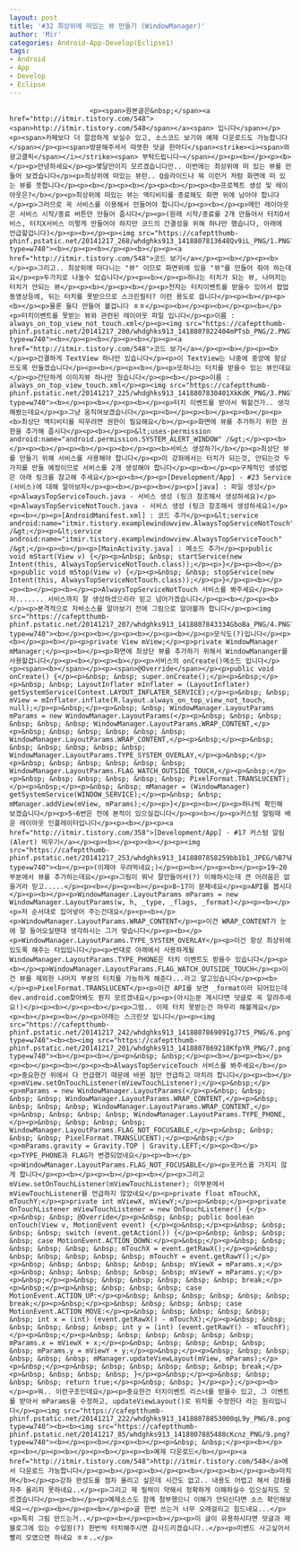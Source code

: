 ```yaml
---
layout: post
title: '#32 최상위에 떠있는 뷰 만들기 (WindowManager)'
author: 'Mir'
categories: Android-App-Develop(Eclipse1)
tags:
- Android
- App
- Develop
- Eclipse
---
```



<script> location.href='https://cafe.naver.com/develoid/485538' ; </script>


















						<p><span>원본글은&nbsp;</span><a href="http://itmir.tistory.com/548"><span>http://itmir.tistory.com/548</span></a><span> 입니다</span></p><p><span>카페보다 더 깔끔하게 보실수 있고, 소스코드 보기와 예제 다운로드도 가능합니다</span></p><p><span>방문해주셔서 따뜻한 덧글 한마디</span><strike><i><span>와 광고클릭</span></i></strike><span> 부탁드립니다~</span></p><p><b></p><p><b></p><p>안녕하세요</p><p>몇달만이지 모르겠습니다만.. 이번에는 최상위에 떠 있는 뷰를 만들어 보겠습니다</p><p>최상위에 떠있는 뷰란.. Q슬라이드나 뭐 이런거 처럼 화면에 떠 있는 뷰를 뜻합니다</p><p><b></p><p><b></p><p><b></p><p><b>프로젝트 생성 및 레이아웃은?</b></p><p>최상위에 떠있는 뷰는 액티비티를 종료해도 화면 위에 남아야 합니다</p><p>그러므로 꼭 서비스를 이용해서 만들어야 합니다</p><p><b></p><p>메인 레이아웃은 서비스 시작/종료 버튼만 만들어 줍시다</p><p>(원래 시작/종료를 2개 만들어서 터치O서비스, 터치X서비스 이렇게 만들어야 하지만 코드의 간결성을 위해 하나만 했습니다, 아래에 언급할겁니다)</p><p><b></p><p><img src="https://cafeptthumb-phinf.pstatic.net/20141217_268/whdghks913_1418807813648Qv9iL_PNG/1.PNG?type=w740"><b></p><p><b></p><p><b></p><p><a href="http://itmir.tistory.com/548">코드 보기</a></p><p><b></p><p><b></p><p>그리고.. 최상위에 떠다니는 "뷰" 이므로 화면위에 있을 "뷰"를 만들어 줘야 하는데요</p><p>두가지로 나눌수 있습니다</p><p><b></p><p>하나는 터치가 되는 뷰, 나머지는 터치가 안되는 뷰</p><p><b></p><p><b></p><p>전자는 터치이벤트를 받을수 있어서 팝업 동영상등에, 뒤는 터치를 못받으므로 스크린필터? 이런 용도로 씁니다</p><p><b></p><p><b></p><p>물론 둘다 만들어 볼겁니다 ㅎㅎ</p><p><b></p><p><b></p><p><b></p><p>터치이벤트를 못받는 뷰와 관련된 레이아웃 파일 입니다</p><p>이름 : always_on_top_view_not_touch.xml</p><p><img src="https://cafeptthumb-phinf.pstatic.net/20141217_200/whdghks913_1418807822404mPTsb_PNG/2.PNG?type=w740"><b></p><p><b></p><p><b></p><p><a href="http://itmir.tistory.com/548">코드 보기</a></p><p><b></p><p><b></p><p>간결하게 TextView 하나만 있습니다</p><p>이 TextView는 나중에 중앙에 항상 뜨도록 만들겠습니다</p><p><b></p><p><b></p><p>또하나는 터치를 받을수 있는 뷰인데요</p><p>간단하게 이미지뷰 하나만 뒀습니다</p><p><b></p><p>이름 : always_on_top_view_touch.xml</p><p><img src="https://cafeptthumb-phinf.pstatic.net/20141217_225/whdghks913_1418807830401XkKdK_PNG/3.PNG?type=w740"><b></p><p><b></p><p><b></p><p>터치 이벤트를 받아서 뭐할건가.. 생각해봤는데요</p><p>그냥 움직여보겠습니다</p><p><b></p><p><b></p><p><b></p><p><b>최상단 액티비티를 띄우려면 권한이 필요해요</b></p><p>화면에 뷰를 추가하기 위한 권한을 추가해 줍시다</p><p><b></p><p>&lt;uses-permission android:name="android.permission.SYSTEM_ALERT_WINDOW" /&gt;</p><p><b></p><p><b></p><p><b></p><p><b></p><p><b>서비스 생성하기</b></p><p>최상단 뷰를 만들기 위해 서비스를 사용해야 합니다</p><p>이 강좌에서는 터치가 되는것, 안되는것 두가지를 만들 예정이므로 서비스를 2개 생성해야 합니다</p><p><b></p><p>구체적인 생성법은 아래 링크를 참고해 주세요</p><p><b></p><p>[Development/App] - #23 Service (서비스)에 대해 알아보자</p><p><b></p><p><b></p><p>[java] : 파일 생성</p><p>AlwaysTopServiceTouch.java - 서비스 생성 (링크 참조해서 생성하세요)</p><p>AlwaysTopServiceNotTouch.java - 서비스 생성 (링크 참조해서 생성하세요)</p><p><b></p><p>[AndroidManifest.xml] : 코드 추가</p><p>&lt;service android:name="itmir.tistory.examplewindowview.AlwaysTopServiceNotTouch" /&gt;</p><p>&lt;service android:name="itmir.tistory.examplewindowview.AlwaysTopServiceTouch" /&gt;</p><p><b></p><p>[MainActivity.java] : 메소드 추가</p><p>public void mStart(View v) {</p><p>&nbsp; &nbsp; startService(new Intent(this, AlwaysTopServiceNotTouch.class));</p><p>}</p><p><b></p><p>public void mStop(View v) {</p><p>&nbsp; &nbsp; stopService(new Intent(this, AlwaysTopServiceNotTouch.class));</p><p>}</p><p><b></p><p><b></p><p><b></p><p>AlwaysTopServiceNotTouch 서비스를 봐주세요</p><p>자....... 서비스까지 잘 생성하셨으리라 믿고 넘어가겠습니다</p><p><b></p><p><b></p><p>본격적으로 자바소스를 알아보기 전에 그림으로 알아볼까 합니다</p><p><img src="https://cafeptthumb-phinf.pstatic.net/20141217_207/whdghks913_1418807843334GboBa_PNG/4.PNG?type=w740"><b></p><p><b></p><p><b></p><p><b></p><p>모식도(?)입니다</p><p><b></p><p><b></p><p>private View mView;</p><p>private WindowManager mManager;</p><p><b></p><p>화면에 최상단 뷰를 추가하기 위해서 WindowMananger를 사용할겁니다</p><p><b></p><p><b></p><p>서비스의 onCreate()메소드 입니다</p><p><span><b></span></p><p><span>@Override</span></p><p>public void onCreate() {</p><p>&nbsp; &nbsp; super.onCreate();</p><p>&nbsp;</p><p>&nbsp; &nbsp; LayoutInflater mInflater = (LayoutInflater) getSystemService(Context.LAYOUT_INFLATER_SERVICE);</p><p>&nbsp; &nbsp; mView = mInflater.inflate(R.layout.always_on_top_view_not_touch, null);</p><p>&nbsp;</p><p>&nbsp; &nbsp; WindowManager.LayoutParams mParams = new WindowManager.LayoutParams(</p><p>&nbsp; &nbsp; &nbsp; &nbsp; &nbsp; &nbsp; WindowManager.LayoutParams.WRAP_CONTENT,</p><p>&nbsp; &nbsp; &nbsp; &nbsp; &nbsp; &nbsp; WindowManager.LayoutParams.WRAP_CONTENT,</p><p>&nbsp;</p><p>&nbsp; &nbsp; &nbsp; &nbsp; &nbsp; &nbsp; WindowManager.LayoutParams.TYPE_SYSTEM_OVERLAY,</p><p>&nbsp;</p><p>&nbsp; &nbsp; &nbsp; &nbsp; &nbsp; &nbsp; WindowManager.LayoutParams.FLAG_WATCH_OUTSIDE_TOUCH,</p><p>&nbsp;</p><p>&nbsp; &nbsp; &nbsp; &nbsp; &nbsp; &nbsp; PixelFormat.TRANSLUCENT);</p><p>&nbsp;</p><p>&nbsp; &nbsp; mManager = (WindowManager) getSystemService(WINDOW_SERVICE);</p><p>&nbsp; &nbsp; mManager.addView(mView, mParams);</p><p>}</p><p><b></p><p>하나씩 확인해 보겠습니다</p><p>5~6번은 전에 본적이 있으실겁니다</p><p><b></p><p>커스텀 알림때 배운 레이아웃 인플레이터입니다</p><p><b></p><p><a href="http://itmir.tistory.com/358">[Development/App] - #17 커스텀 알림(Alert) 띄우기</a></p><p><b></p><p><b></p><p><img src="https://cafeptthumb-phinf.pstatic.net/20141217_253/whdghks913_1418807858259bb1b1_JPEG/%B7%B9%C0%CC%BE%C6%BF%F4_%C0%CE%C7%C3%B7%B9%C0%CC%C5%CD.jpg?type=w740"><b></p><p>(이제야 우려먹네요;)</p><p><b></p><p><b></p><p>19~20부분에서 뷰를 추가하는데요</p><p>그림이 뭐낙 잘만들어서(?) 이해하시는데 큰 어려움은 없을거라 믿고.....</p><p><b></p><p><b></p><p>8~17이 문제네요</p><p>API를 봅시다</p><p><b></p><p>WindowManager.LayoutParams mParams = new WindowManager.LayoutParams(w, h, _type, _flags, _format)</p><p><b></p><p>저 순서대로 집어넣어 주는건대요</p><p><b></p><p>WindowManager.LayoutParams.WRAP_CONTENT</p><p>이건 WRAP_CONTENT가 눈에 잘 들어오실탠대 생각하시는 그거 맞습니다</p><p><b></p><p>WindowManager.LayoutParams.TYPE_SYSTEM_OVERLAY</p><p>이건 항상 최상위에 있도록 해주는 타입입니다</p><p>반대로 아래에서 사용하게될 WindowManager.LayoutParams.TYPE_PHONE은 터치 이벤트도 받을수 있습니다</p><p><b></p><p>WindowManager.LayoutParams.FLAG_WATCH_OUTSIDE_TOUCH</p><p>이건 뷰를 제외한 나머지 부분의 터치를 가능하게 해준다...라고 알고있습니다</p><p><b></p><p>PixelFormat.TRANSLUCENT</p><p>이건 API를 보면 _format이라 되어있는데 dev.android.com찾아봐도 뭔지 모르겠내요</p><p>(아시는분 계시다면 덧글로 꼭 알려주세요!)</p><p><b></p><p><b></p><p>그럼.. 이제 터치 못받는건 마무리 해볼께요</p><p><b></p><p><b></p><p>아래는 스크린샷 입니다</p><p><img src="https://cafeptthumb-phinf.pstatic.net/20141217_242/whdghks913_1418807869091gJ7tS_PNG/6.png?type=w740"><b><b><img src="https://cafeptthumb-phinf.pstatic.net/20141217_201/whdghks913_1418807869218KfpYR_PNG/7.png?type=w740"><b></p><p><b></p><p>&nbsp; &nbsp;</p><p><b></p><p><b></p><p><b></p><p><b></p><p><b>AlwaysTopServiceTouch 서비스를 봐주세요</b></p><p>중요한건 위에서 다 언급했기 때문에 바뀐 점만 언급하고 마치려 합니다</p><p><b></p><p>mView.setOnTouchListener(mViewTouchListener);</p><p>&nbsp;</p><p>mParams = new WindowManager.LayoutParams(</p><p>&nbsp; &nbsp; &nbsp; &nbsp; WindowManager.LayoutParams.WRAP_CONTENT,</p><p>&nbsp; &nbsp; &nbsp; &nbsp; WindowManager.LayoutParams.WRAP_CONTENT,</p><p>&nbsp; &nbsp; &nbsp; &nbsp; WindowManager.LayoutParams.TYPE_PHONE,</p><p>&nbsp; &nbsp; &nbsp; &nbsp; WindowManager.LayoutParams.FLAG_NOT_FOCUSABLE,</p><p>&nbsp; &nbsp; &nbsp; &nbsp; PixelFormat.TRANSLUCENT);</p><p>&nbsp;</p><p>mParams.gravity = Gravity.TOP | Gravity.LEFT;</p><p><b></p><p>TYPE_PHONE과 FLAG가 변경되었네요</p><p><b></p><p>WindowManager.LayoutParams.FLAG_NOT_FOCUSABLE</p><p>포커스를 가지지 않게 합니다</p><p><b></p><p><b></p><p><b></p><p>그리고 mView.setOnTouchListener(mViewTouchListener); 이부분에서 mViewTouchListener를 언급하지 않았네요</p><p>private float mTouchX, mTouchY;</p><p>private int mViewX, mViewY;</p><p>&nbsp;</p><p>private OnTouchListener mViewTouchListener = new OnTouchListener() {</p><p>&nbsp; &nbsp; @Override</p><p>&nbsp; &nbsp; public boolean onTouch(View v, MotionEvent event) {</p><p>&nbsp;</p><p>&nbsp; &nbsp; &nbsp; &nbsp; switch (event.getAction()) {</p><p>&nbsp; &nbsp; &nbsp; &nbsp; case MotionEvent.ACTION_DOWN:</p><p>&nbsp;</p><p>&nbsp; &nbsp; &nbsp; &nbsp; &nbsp; &nbsp; mTouchX = event.getRawX();</p><p>&nbsp; &nbsp; &nbsp; &nbsp; &nbsp; &nbsp; mTouchY = event.getRawY();</p><p>&nbsp; &nbsp; &nbsp; &nbsp; &nbsp; &nbsp; mViewX = mParams.x;</p><p>&nbsp; &nbsp; &nbsp; &nbsp; &nbsp; &nbsp; mViewY = mParams.y;</p><p>&nbsp;</p><p>&nbsp; &nbsp; &nbsp; &nbsp; &nbsp; &nbsp; break;</p><p>&nbsp;</p><p>&nbsp; &nbsp; &nbsp; &nbsp; case MotionEvent.ACTION_UP:</p><p>&nbsp; &nbsp; &nbsp; &nbsp; &nbsp; &nbsp; break;</p><p>&nbsp;</p><p>&nbsp; &nbsp; &nbsp; &nbsp; case MotionEvent.ACTION_MOVE:</p><p>&nbsp; &nbsp; &nbsp; &nbsp; &nbsp; &nbsp; int x = (int) (event.getRawX() - mTouchX);</p><p>&nbsp; &nbsp; &nbsp; &nbsp; &nbsp; &nbsp; int y = (int) (event.getRawY() - mTouchY);</p><p>&nbsp;</p><p>&nbsp; &nbsp; &nbsp; &nbsp; &nbsp; &nbsp; mParams.x = mViewX + x;</p><p>&nbsp; &nbsp; &nbsp; &nbsp; &nbsp; &nbsp; mParams.y = mViewY + y;</p><p>&nbsp;</p><p>&nbsp; &nbsp; &nbsp; &nbsp; &nbsp; &nbsp; mManager.updateViewLayout(mView, mParams);</p><p>&nbsp;</p><p>&nbsp; &nbsp; &nbsp; &nbsp; &nbsp; &nbsp; break;</p><p>&nbsp; &nbsp; &nbsp; &nbsp; }</p><p>&nbsp;</p><p>&nbsp; &nbsp; &nbsp; &nbsp; return true;</p><p>&nbsp; &nbsp; }</p><p>};</p><p><b></p><p>뭐.. 이런구조인데요</p><p>중요한건 터치이벤트 리스너를 받을수 있고, 그 이벤트를 받아서 mParams을 수정하고, updateViewLayout()로 위치를 수정한다 라는 원리입니다</p><p><img src="https://cafeptthumb-phinf.pstatic.net/20141217_222/whdghks913_14188078853000qL9y_PNG/8.png?type=w740"><b><b><img src="https://cafeptthumb-phinf.pstatic.net/20141217_85/whdghks913_1418807885488cKcnz_PNG/9.png?type=w740"><b></p><p><b></p><p><b></p><p>&nbsp; &nbsp;</p><p><b></p><p><b></p><p><b></p><p><b></p><p><b>예제 다운로드</b></p><p><a href="http://itmir.tistory.com/548">http://itmir.tistory.com/548</a>에서 다운로드 가능합니다</p><p><b></p><p><b></p><p><b></p><p><b></p><p><b>마치며</b></p><p>강좌 완성도를 점차 올리고 싶은데 시간도 없고.. 내용도 어렵고 해서 강좌를 자주 올리지 못하네요..</p><p>그리고 제 필력이 약해서 정확하게 이해하실수 있으실지도 모르겠습니다</p><p><b></p><p>예제소스도 함께 첨부했으니 이해가 안되신다면 소스 확인해보세요~</p><p><b></p><p><b></p><p>글 한번 쓰는거 너무 오래걸리고 힘드네요...</p><p>특히 그림 만드는거..</p><p><b></p><p><b></p><p>이 글이 유용하시다면 덧글과 제 블로그에 있는 수입원(?) 한번씩 터치해주시면 감사드리겠습니다..</p><p>미밴드 사고싶어서 빨리 모였으면 하네요 ㅎㅎ..</p>
